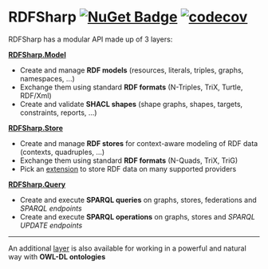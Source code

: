 # RDFSharp [![NuGet Badge](https://buildstats.info/nuget/RDFSharp)](https://www.nuget.org/packages/RDFSharp) [![codecov](https://codecov.io/gh/mdesalvo/RDFSharp/branch/master/graph/badge.svg?token=wtP1B77d3e)](https://codecov.io/gh/mdesalvo/RDFSharp)

RDFSharp has a modular API made up of 3 layers: 

<b><a href="https://github.com/mdesalvo/RDFSharp/releases/download/v3.1.0/RDFSharp.Model-3.1.0.pdf">RDFSharp.Model</a></b>
<ul>
    <li>Create and manage <b>RDF models</b> (resources, literals, triples, graphs, namespaces, ...)</li>
    <li>Exchange them using standard <b>RDF formats</b> (N-Triples, TriX, Turtle, RDF/Xml)</li>
    <li>Create and validate <b>SHACL shapes</b> (shape graphs, shapes, targets, constraints, reports, ...)</b></li>
</ul>

<b><a href="https://github.com/mdesalvo/RDFSharp/releases/download/v3.1.0/RDFSharp.Store-3.1.0.pdf">RDFSharp.Store</a></b>
<ul>
    <li>Create and manage <b>RDF stores</b> for context-aware modeling of RDF data (contexts, quadruples, ...)</li>
    <li>Exchange them using standard <b>RDF formats</b> (N-Quads, TriX, TriG)</li>
    <li>Pick an <a href="https://github.com/mdesalvo/RDFSharp.Extensions">extension</a> to store RDF data on many supported providers</li>
</ul>

<b><a href="https://github.com/mdesalvo/RDFSharp/releases/download/v3.1.0/RDFSharp.Query-3.1.0.pdf">RDFSharp.Query</a></b>
<ul>
    <li>Create and execute <b>SPARQL queries</b> on graphs, stores, federations and <i>SPARQL endpoints</i></li>
    <li>Create and execute <b>SPARQL operations</b> on graphs, stores and <i>SPARQL UPDATE endpoints</i></li>
</ul>

<hr/>
An additional <a href="https://github.com/mdesalvo/RDFSharp.Semantics">layer</a> is also available for working in a powerful and natural way with <b>OWL-DL ontologies</b>
